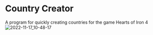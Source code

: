 # Country Creator
A program for quickly creating countries for the game Hearts of Iron 4
![2022-11-17_10-48-17](https://user-images.githubusercontent.com/3124625/202342614-a2c65c73-0059-463b-ab0e-f976cc80fa58.png)
